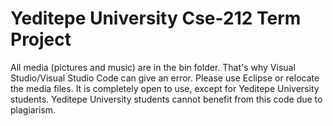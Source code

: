 # Yeditepe University Cse-212 Term Project
All media (pictures and music) are in the bin folder.
That's why Visual Studio/Visual Studio Code can give an error.
Please use Eclipse or relocate the media files.
It is completely open to use, except for Yeditepe University students. 
Yeditepe University students cannot benefit from this code due to plagiarism.